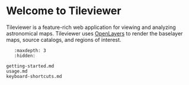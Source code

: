 # Welcome to Tileviewer

Tileviewer is a feature-rich web application for viewing and analyzing astronomical maps. Tileviewer uses [OpenLayers](https://openlayers.org/) to render the baselayer maps, source catalogs, and regions of interest.

```{toctree}
   :maxdepth: 3
   :hidden:

getting-started.md
usage.md
keyboard-shortcuts.md

```

